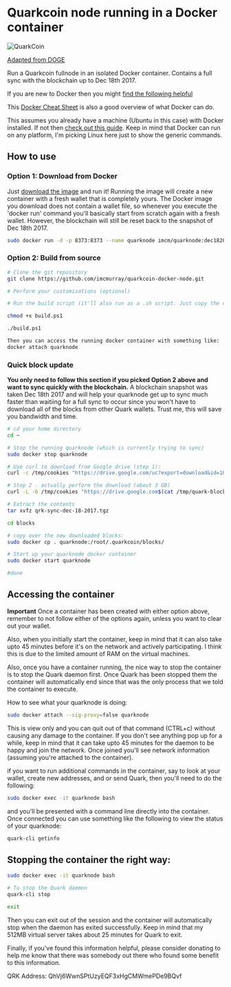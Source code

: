 # Quarkcoin node running in a Docker container

![QuarkCoin](https://d.thumbs.redditmedia.com/foNS2wiyEq2l-7VE.png)

[Adapted from DOGE](https://github.com/GXGOW/Docker-Dogecoin-fullnode)

Run a Quarkcoin fullnode in an isolated Docker container. Contains a full sync with the blockchain up to Dec 18th 2017. 

If you are new to Docker then you might [find the following helpful](http://itproguru.com/expert/2016/10/docker-create-container-change-container-save-as-new-image-and-connect-to-container/)

This [Docker Cheat Sheet](https://github.com/wsargent/docker-cheat-sheet) is also a good overview of what Docker can do.

This assumes you already have a machine (Ubuntu in this case) with Docker installed. If not then [check out this guide](https://docs.docker.com/engine/installation/linux/docker-ce/ubuntu/#install-docker-ce). Keep in mind that Docker can run on any platform, I'm picking Linux here just to show the generic commands.

## How to use

### Option 1: Download from Docker

Just [download the image](https://store.docker.com/community/images/imcm/quarknode) and run it! Running the image will create a new container with a fresh wallet that is completely yours. The Docker image you download does not contain a wallet file, so whenever you execute the 'docker run' command you'll basically start from scratch again with a fresh wallet. However, the blockchain will still be reset back to the snapshot of Dec 18th 2017.

```bash
sudo docker run -d -p 8373:8373 --name quarknode imcm/quarknode:dec182017
```

### Option 2: Build from source

```bash
# Clone the git repository
git clone https://github.com/imcmurray/quarkcoin-docker-node.git

# Perform your customisations (optional)

# Run the build script (it'll also run as a .sh script. Just copy the contents or change the file extension.)

chmod +x build.ps1

./build.ps1

Then you can access the running docker container with something like:
docker attach quarknode
```

### Quick block update

**You only need to follow this section if you picked Option 2 above and want to sync quickly with the blockchain.** A blockchain snapshot was taken Dec 18th 2017 and will help your quarknode get up to sync much faster than waitiing for a full sync to occur since you won't have to download all of the blocks from other Quark wallets. Trust me, this will save you bandwidth and time.

```bash
# cd your home directory 
cd ~

# Stop the running quarknode (which is currently trying to sync)
sudo docker stop quarknode

# Use curl to download from Google drive (step 1):
curl -c /tmp/cookies "https://drive.google.com/uc?export=download&id=1OAx2VqtnabZhLH-wO3gHc5F91sr6Qbfo" > /tmp/quark-block-download.html

# Step 2 - actually perform the download (about 3 GB)
curl -L -b /tmp/cookies "https://drive.google.com$(cat /tmp/quark-block-download.html | grep -Po 'uc-download-link" [^>]* href="\K[^"]*' | sed 's/\&amp;/\&/g')" > ~/qrk-sync-dec-18-2017.tgz

# Extract the contents
tar xvfz qrk-sync-dec-18-2017.tgz 

cd blocks

# copy over the new downloaded blocks:
sudo docker cp . quarknode:/root/.quarkcoin/blocks/

# Start up your quarknode docker container
sudo docker start quarknode

#done
```

## Accessing the container

**Important** Once a container has been created with either option above, remember to not follow either of the options again, unless you want to clear out your wallet.

Also, when you initially start the container, keep in mind that it can also take upto 45 minutes before it's on the network and actively participating. I think this is due to the limited amount of RAM on the virtual machines.

Also, once you have a container running, the nice way to stop the container is to stop the Quark daemon first. Once Quark has been stopped them the container will automatically end since that was the only process that we told the container to execute.

How to see what your quarknode is doing:

```bash
sudo docker attach --sig-proxy=false quarknode
```

This is view only and you can quit out of that command (CTRL+c) without causing any damage to the container. If you don't see anything pop up for a while, keep in mind that it can take upto 45 minutes for the daemon to be happy and join the network. Once joined you'll see network information (assuming you're attached to the container).

if you want to run additional commands in the container, say to look at your wallet, create new addresses, and or send Quark, then you'll need to do the following:

```bash
sudo docker exec -it quarknode bash
```

and you'll be presented with a command line directly into the container. Once connected you can use something like the following to view the status of your quarknode:

```bash
quark-cli getinfo
```


## Stopping the container the right way:

```bash
sudo docker exec -it quarknode bash

# To stop the Quark daemon
quark-cli stop

exit
```

Then you can exit out of the session and the container will automatically stop when the daemon has exited successfully. Keep in mind that my 512MB virtual server takes about 25 minutes for Quark to exit.

Finally, if you've found this information helpful, please consider donating to help me know that there was somebody out there who found some benefit to this information.

QRK Address: QhVj6WwnSPtUzyEQF3xHgCMWmePDe9BQvf
